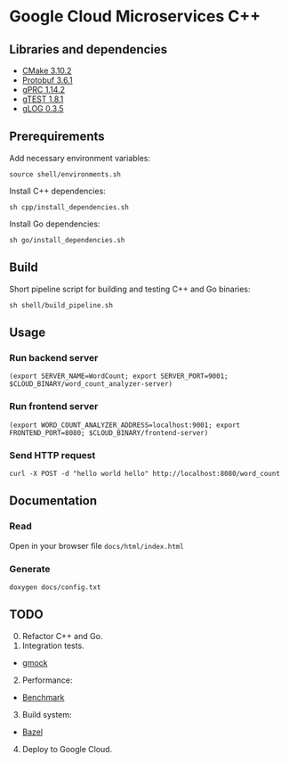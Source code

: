 # Google Cloud Microservices C++

## Libraries and dependencies
* [CMake 3.10.2](https://github.com/Kitware/CMake/releases/tag/v3.10.2)
* [Protobuf 3.6.1](https://github.com/protocolbuffers/protobuf/releases/tag/v3.6.1)
* [gPRC 1.14.2](https://github.com/grpc/grpc/releases/tag/v1.14.2)
* [gTEST 1.8.1](https://github.com/google/googletest/releases/tag/release-1.8.1)
* [gLOG 0.3.5](https://github.com/google/glog/releases/tag/v0.3.5)

## Prerequirements

Add necessary environment variables:
```
source shell/environments.sh
```

Install C++ dependencies:
```
sh cpp/install_dependencies.sh
```

Install Go dependencies:
```
sh go/install_dependencies.sh
```

## Build

Short pipeline script for building and testing C++ and Go binaries:
```
sh shell/build_pipeline.sh
```

## Usage

### Run backend server
```
(export SERVER_NAME=WordCount; export SERVER_PORT=9001; $CLOUD_BINARY/word_count_analyzer-server)
```

### Run frontend server
```
(export WORD_COUNT_ANALYZER_ADDRESS=localhost:9001; export FRONTEND_PORT=8080; $CLOUD_BINARY/frontend-server)
```

### Send HTTP request
```
curl -X POST -d "hello world hello" http://localhost:8080/word_count
```

## Documentation

### Read

Open in your browser file `docs/html/index.html`

### Generate
```
doxygen docs/config.txt
```

## TODO
0. Refactor C++ and Go.
1. Integration tests.
 - [gmock](https://github.com/google/googlemock/tree/master/googlemock)
2. Performance:
 - [Benchmark](https://github.com/google/benchmark)
3. Build system:
 - [Bazel](https://github.com/bazelbuild/bazel)
4. Deploy to Google Cloud.
